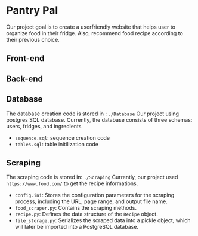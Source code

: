 # Pantry Pal 
Our project goal is to create a userfriendly website that helps user to organize food in their fridge. Also, recommend food recipe according to their previous choice.

## Front-end 
## Back-end

## Database 
The database creation code is stored in : `./Database`
Our project using postgres SQL database. Currently, the database consists of three schemas: users, fridges, and ingredients 
- `sequence.sql`: sequence creation code
- `tables.sql`: table initilization code 

## Scraping
The scraping code is stored in: `./Scraping`
Currently, our project used  `https://www.food.com/` to get the recipe informations.  

- `config.ini`: Stores the configuration parameters for the scraping process, including the URL, page range, and output file name.
- `food_scraper.py`: Contains the scraping methods.
- `recipe.py`: Defines the data structure of the `Recipe` object.
- `file_storage.py`: Serializes the scraped data into a pickle object, which will later be imported into a PostgreSQL database.




